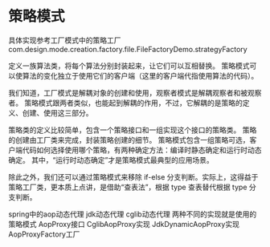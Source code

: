 # 策略模式

具体实现参考工厂模式中的策略工厂
com.design.mode.creation.factory.file.FileFactoryDemo.strategyFactory

定义一族算法类，将每个算法分别封装起来，让它们可以互相替换。
策略模式可以使算法的变化独立于使用它们的客户端（这里的客户端代指使用算法的代码）。

我们知道，工厂模式是解耦对象的创建和使用，观察者模式是解耦观察者和被观察者。
策略模式跟两者类似，也能起到解耦的作用，不过，它解耦的是策略的定义、创建、使用这三部分。

策略类的定义比较简单，包含一个策略接口和一组实现这个接口的策略类。
策略的创建由工厂类来完成，封装策略创建的细节。
策略模式包含一组策略可选，客户端代码如何选择使用哪个策略，有两种确定方法：编译时静态确定和运行时动态确定。
其中，“运行时动态确定”才是策略模式最典型的应用场景。

除此之外，我们还可以通过策略模式来移除 if-else 分支判断。实际上，这得益于策略工厂类，更本质上点讲，是借助“查表法”，根据 type 查表替代根据 type 分支判断。

spring中的aop动态代理 jdk动态代理 cglib动态代理 两种不同的实现就是使用的策略模式
AopProxy接口  CglibAopProxy实现 JdkDynamicAopProxy实现
AopProxyFactory工厂